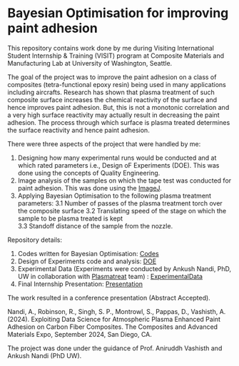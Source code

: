 # Bayesian Optimisation for improving paint adhesion
This repository contains work done by me during Visiting International Student Internship & Training (VISIT) program at Composite Materials and Manufacturing Lab at University of Washington, Seattle. 

The goal of the project was to improve the paint adhesion on a class of composites (tetra-functional epoxy resin) being used in many applications including aircrafts. Research has shown that plasma treatment of such composite surface increases the chemical reactivity of the surface and hence improves paint adhesion. But, this is not a monotonic correlation and a very high surface reactivity may actually result in decreasing the paint adhesion. The process through which surface is plasma treated determines the surface reactivity and hence paint adhesion. 

There were three aspects of the project that were handled by me:
1. Designing how many experimental runs would be conducted and at which rated parameters i.e., Design oF Experiments (DOE). This was done using the concepts of Quality Engineering.
2. Image analysis of the samples on which the tape test was conducted for paint adhesion. This was done using the [ImageJ](https://imagej.net/software/imagej/).
3. Applying Bayesian Optimisation to the following plasma treatment parameters:
  3.1 Number of passes of the plasma treatment torch over the composite surface
  3.2 Translating speed of the stage on which the sample to be plasma treated is kept  
  3.3 Standoff distance of the sample from the nozzle.

Repository details:
1. Codes written for Bayesian Optimisation: [Codes](https://github.com/someshps/UW_VISIT/tree/main/UW%20Intern_23/Codes)
2. Design of Experiments code and analysis: [DOE](https://github.com/someshps/UW_VISIT/tree/main/UW%20Intern_23/DOE)
3. Experimental Data (Experiments were conducted by Ankush Nandi, PhD, UW in collaboration with [Plasmatreat](https://www.plasmatreat.com/en/) team) : [ExperimentalData](https://github.com/someshps/UW_VISIT/tree/main/UW%20Intern_23/ExperimentalData)
4. Final Internship Presentation: [Presentation](https://github.com/someshps/UW_VISIT/tree/main/UW%20Intern_23/Presentation)


The work resulted in a conference presentation (Abstract Accepted). 


Nandi, A., Robinson, R., Singh, S. P., Montrowl, S., Pappas, D., Vashisth, A. (2024). Exploiting Data Science for Atmospheric Plasma Enhanced Paint Adhesion on Carbon Fiber Composites. The Composites and Advanced Materials Expo, September 2024, San Diego, CA.

The project was done under the guidance of Prof. Aniruddh Vashisth and Ankush Nandi (PhD UW). 

